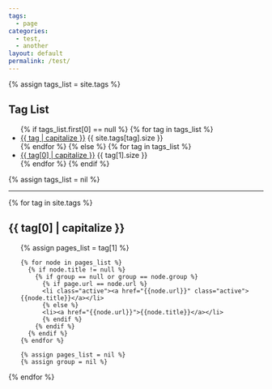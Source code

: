 ```yaml
---
tags: 
  - page
categories:
  - test,
  - another
layout: default
permalink: /test/
---
```


{% assign tags_list = site.tags %}

<h2 class='tag-header'>Tag List</h2>
<ul>
  {% if tags_list.first[0] == null %}
    {% for tag in tags_list %}
      <li>
        <a href="/tags#{{ tag | slugify }}-ref" class='list-group-item'>{{ tag | capitalize }}</a>
        <span class='badge-success'>{{ site.tags[tag].size }}</span>
      </li>
    {% endfor %}
  {% else %}
    {% for tag in tags_list %}
      <li>
        <a href="/tags#{{ tag[0] | slugify }}-ref" class='list-group-item'>{{ tag[0] | capitalize }}</a>
        <span class='badge-success'>{{ tag[1].size }}</span>
      </li>
    {% endfor %}
  {% endif %}
</ul>
{% assign tags_list = nil %}

<hr />

{% for tag in site.tags %}
  <h2 class='tag-header' id="{{ tag[0] | slugify }}-ref">{{ tag[0] | capitalize }}</h2>
  <ul>
    {% assign pages_list = tag[1] %}

    {% for node in pages_list %}
      {% if node.title != null %}
        {% if group == null or group == node.group %}
          {% if page.url == node.url %}
          <li class="active"><a href="{{node.url}}" class="active">{{node.title}}</a></li>
          {% else %}
          <li><a href="{{node.url}}">{{node.title}}</a></li>
          {% endif %}
        {% endif %}
      {% endif %}
    {% endfor %}

    {% assign pages_list = nil %}
    {% assign group = nil %}
  </ul>
  {% endfor %}
